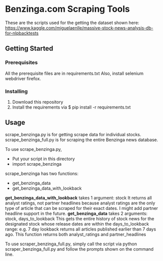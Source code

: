 # Benzinga.com Scraping Tools

These are the scripts used for the getting the dataset shown here: https://www.kaggle.com/miguelaenlle/massive-stock-news-analysis-db-for-nlpbacktests

## Getting Started

### Prerequisites

All the prerequisite files are in requirements.txt
Also, install selenium webdriver firefox.

### Installing

1. Download this repository
2. Install the requirements via $ pip install -r requirements.txt

## Usage

scrape_benzinga.py is for getting scrape data for individual stocks.
scrape_benzinga_full.py is for scraping the entire Benzinga news database.

To use scrape_benzinga.py, 
- Put your script in this directory
- import scrape_benzinga

scrape_benzinga has two functions:
- get_benzinga_data
- get_benzinga_data_with_lookback

**get_benzinga_data_with_lookback** takes 1 argument: stock
It returns all analyst ratings, not partner headlines because analyst ratings are the only type of article that can be scraped for their exact dates.
I might add partner headline support in the future.
**get_benzinga_data** takes 2 arguments: stock, days_to_lookback
This gets the entire history of stock news for the designated stock whose release dates are within the days_to_lookback range: 
e.g. 7 day lookback returns all articles published earlier than 7 days ago.
This function returns both analyst_ratings and partner_headlines

To use scraper_benzinga_full.py, simply call the script via python scraper_benzinga_full.py and follow the prompts shown on the
command line.
